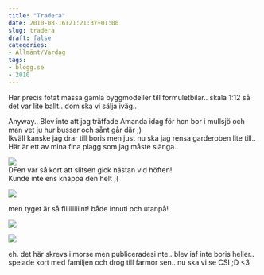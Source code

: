 ```yaml
---
title: "Tradera"
date: 2010-08-16T21:21:37+01:00
slug: tradera
draft: false
categories:
- Allmänt/Vardag
tags:
- blogg.se
- 2010
---
```

Har precis fotat massa gamla byggmodeller till formuletbilar.. skala 1:12 så det var lite ballt.. dom ska vi sälja iväg..  
  
Anyway.. Blev inte att jag träffade Amanda idag för hon bor i mullsjö och man vet ju hur bussar och sånt går där ;)  
Ikväll kanske jag drar till boris men just nu ska jag rensa garderoben lite till..  
Här är ett av mina fina plagg som jag måste slänga..  
  
![](/assets/images/blogg.se/dsc08732_102933555.jpg)  
DFen var så kort att slitsen gick nästan vid höften!  
Kunde inte ens knäppa den helt ;(  
  
![](/assets/images/blogg.se/dsc08731_102934119.jpg)  
  
men tyget är så fiiiiiiiiiint! både innuti och utanpå!  
  
![](/assets/images/blogg.se/dsc08733_102934325.jpg)  
  
![](https://cdn3.cdnme.se/cdn/9-1/701517/images/2010/dsc08734_103020116.jpg)  
  
eh. det här skrevs i morse men publiceradesi nte.. blev iaf inte boris heller.. spelade kort med familjen och drog till farmor sen.. nu ska vi se CSI ;D <3